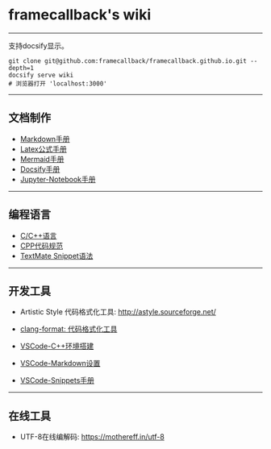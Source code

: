 # framecallback's wiki

---

支持docsify显示。
```shell
git clone git@github.com:framecallback/framecallback.github.io.git --depth=1
docsify serve wiki
# 浏览器打开 'localhost:3000'
```

---

## 文档制作
* [Markdown手册](make_docs/markdown_manual.md)
* [Latex公式手册](make_docs/latex_formula_manual.md)
* [Mermaid手册](make_docs/mermaid_manual.md)
* [Docsify手册](make_docs/docsify_manual.md)
* [Jupyter-Notebook手册](make_docs/jupyter_notebook_manual.md)

---

## 编程语言
* [C/C++语言](language/cpp_language.md)
* [CPP代码规范](language/cpp_coding_style.md)
* [TextMate Snippet语法](language/textmate_snippet_syntax.md)

---

## 开发工具

* Artistic Style 代码格式化工具: http://astyle.sourceforge.net/
* [clang-format: 代码格式化工具](dev_tools/clang_format_manual.md)

* [VSCode-C++环境搭建](dev_tools/vscode_cpp_setup.md)
* [VSCode-Markdown设置](dev_tools/vscode_markdown_setup.md)
* [VSCode-Snippets手册](dev_tools/vscode_snippets_manual.md)

---

## 在线工具
* UTF-8在线编解码: https://mothereff.in/utf-8
